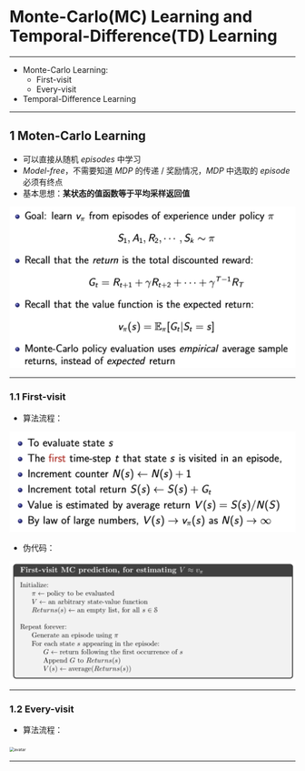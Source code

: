 # Monte-Carlo(MC) Learning and Temporal-Difference(TD) Learning

-----

- Monte-Carlo Learning:
  - First-visit
  - Every-visit
- Temporal-Difference Learning

-------



## 1 Moten-Carlo Learning

- 可以直接从随机 *episodes* 中学习
- *Model-free*，不需要知道 *MDP* 的传递 / 奖励情况，*MDP* 中选取的 *episode* 必须有终点
- 基本思想：**某状态的值函数等于平均采样返回值**

<img src="./cut/截屏2021-03-28 下午12.19.25.png" alt="avatar" style="zoom:50%;" />

------------



### 1.1 First-visit

- 算法流程：

<img src="./cut/截屏2021-03-28 下午12.20.26.png" alt="avatar" style="zoom:50%;" />

- 伪代码：

<img src="./cut/截屏2021-03-28 下午12.21.29.png" alt="avatar" style="zoom:50%;" />

-----



### 1.2 Every-visit

- 算法流程：

<img src="/Users/dicardo/Downloads/SJTU_CS489_Reinforcement_Learning/Project2/cut/截屏2021-03-28 下午12.22.51.png" alt="avatar" style="zoom:50%;" />

----



